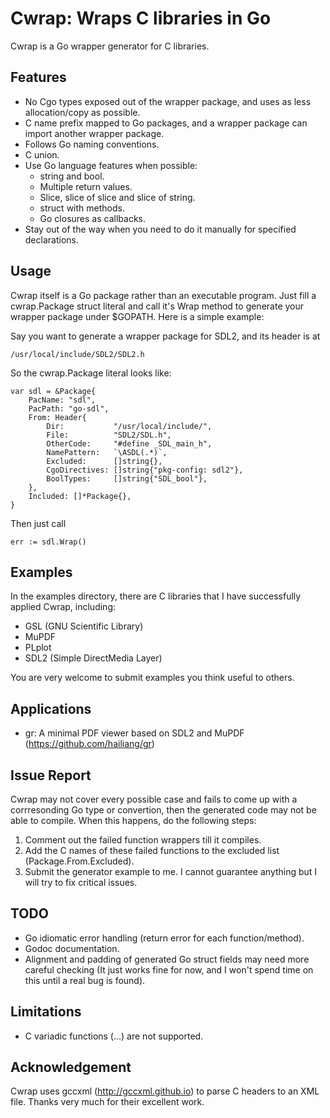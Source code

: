 Cwrap: Wraps C libraries in Go
==============================

Cwrap is a Go wrapper generator for C libraries.

Features
--------
* No Cgo types exposed out of the wrapper package, and uses as less allocation/copy as possible.
* C name prefix mapped to Go packages, and a wrapper package can import another wrapper package.
* Follows Go naming conventions.
* C union.
* Use Go language features when possible:
  * string and bool.
  * Multiple return values.
  * Slice, slice of slice and slice of string.
  * struct with methods. 
  * Go closures as callbacks.
* Stay out of the way when you need to do it manually for specified declarations.

Usage
-----
Cwrap itself is a Go package rather than an executable program. Just fill a cwrap.Package struct literal and call it's Wrap method to generate your wrapper package under $GOPATH. Here is a simple example:

Say you want to generate a wrapper package for SDL2, and its header is at

    /usr/local/include/SDL2/SDL2.h

So the cwrap.Package literal looks like:

    var sdl = &Package{
		PacName: "sdl",
		PacPath: "go-sdl",
		From: Header{
			Dir:           "/usr/local/include/",
			File:          "SDL2/SDL.h",
			OtherCode:     "#define _SDL_main_h",
			NamePattern:   `\ASDL(.*)`,
			Excluded:      []string{},
			CgoDirectives: []string{"pkg-config: sdl2"},
			BoolTypes:     []string{"SDL_bool"},
		},
		Included: []*Package{},
	}

Then just call

    err := sdl.Wrap()

Examples
--------
In the examples directory, there are C libraries that I have successfully applied Cwrap, including:
* GSL (GNU Scientific Library)
* MuPDF
* PLplot
* SDL2 (Simple DirectMedia Layer)

You are very welcome to submit examples you think useful to others.

Applications
------------
* gr: A minimal PDF viewer based on SDL2 and MuPDF (https://github.com/hailiang/gr)

Issue Report
------------
Cwrap may not cover every possible case and fails to come up with a corrresonding Go type or convertion, then the generated code may not be able to compile. When this happens, do the following steps:

1. Comment out the failed function wrappers till it compiles.
2. Add the C names of these failed functions to the excluded list (Package.From.Excluded).
3. Submit the generator example to me. I cannot guarantee anything but I will try to fix critical issues.

TODO
----
* Go idiomatic error handling (return error for each function/method).
* Godoc documentation.
* Alignment and padding of generated Go struct fields may need more careful checking (It just works fine for now, and I won't spend time on this until a real bug is found).

Limitations
-----------
* C variadic functions (...) are not supported.

Acknowledgement
---------------
Cwrap uses gccxml (http://gccxml.github.io) to parse C headers to an XML file. Thanks very much for their excellent work.
